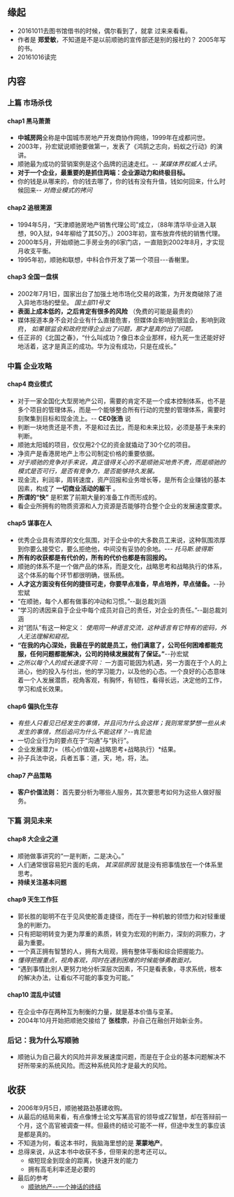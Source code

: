 ##  缘起
+ 20161011去图书馆借书的时候，偶尔看到了，就拿 过来来看看。
+ 作者是 **郑爱敏**，不知道是不是以前顺驰的宣传部还是别的报社的？ 2005年写的书。
+ 20161016读完

##  内容
###  上篇 市场杀伐
####  chap1 黑马萧萧
+ **中城房网**全称是中国城市房地产开发商协作网络，1999年在成都问世。
+ 2003年，孙宏斌说顺驰要做第一，发表了《鸿鹄之志向，蚂蚁之行动》的演讲。
+ 顺驰最为成功的营销案例是这个品牌的迅速走红。-- *某媒体界权威人士评*。
+ **对于一个企业，最重要的是抓住两端：企业源动力和终极目标。**
+ 你的钱是从哪来的，你的钱去哪了，你的钱有没有升值，钱如何回来，什么时候回来-- *对商业模式的拷问*

####  chap2 追根溯源
+ 1994年5月，“天津顺驰房地产销售代理公司”成立，（88年清华毕业进入联想，90入狱，94年柳给了其50万。）2003年初，宣布放弃传统的销售代理。
+ 2000年5月，开始顺驰二手房业务的6家门店，一直赔到2002年8月，才实现月收支平衡。
+ 1995年初，顺驰和联想，中科合作开发了第一个项目---香榭里。

####  chap3 全国一盘棋
+ 2002年7月1日，国家出台了加强土地市场化交易的政策，为开发商破除了进入异地市场的壁垒。 *国土部11号文*
+ **表面上成本低的，之后肯定有很多的风险** （免费的可能是最贵的）
+ 媒体报道本身不会对企业有什么直接危害，但媒体会影响到银监会，影响到政府， *如果银监会和政府觉得企业出了问题，那才是真的出了问题。*
+ 任正非的《北国之春》，“什么叫成功？像日本企业那样，经九死一生还能好好地活着，这才是真正的成功。华为没有成功，只是在成长。”


###  中篇 企业攻略
####  chap4 商业模式
+ 对于一家全国化大型房地产公司，需要的肯定不是一个成本控制体系，也不是多个项目的管理体系，而是一个能够整合所有行动的完整的管理体系，需要时刻聚集到目标和现金流上。-- **CE0张浩** 说
+ 判断一块地贵还是不贵，不是和过去比，而是和未来比较，必须是基于未来的判断。
+ 顺驰太阳城的项目，仅仅用2个亿的资金就撬动了30个亿的项目。
+ 净资产是香港房地产上市公司制定价格的重要依据。
+ *对于顺驰的竞争对手来说，真正值得关心的不是顺驰买地贵不贵，而是顺驰的模式是否可行，是否有竞争力，是否能够持久发展。*
+ 现金流，利润率，周转速度，资产回报和业务增长等，是所有企业赚钱的基本因素，构成了 **一切商业活动的躯干** 。
+ **所谓的“快”** 是积累了前期大量的准备工作而形成的。
+ 看企业所拥有的物质资源和人力资源是否能够符合整个企业的发展速度要求。

####  chap5 谋事在人
+ 优秀企业具有浓厚的文化氛围，对于企业中的大多数员工来说，这种氛围浓厚到你要么接受它，要么拒绝他，中间没有妥协的余地。--- *托马斯.彼得斯*
+ **所有的收获都是有代价的，所有的代价也都是有回报的。**
+ 顺驰的体系不是一个做产品的体系，而是文化，战略思考和战略执行的体系，这个体系的每个环节都很明确，很系统。
+ **人才这方面没有任何的捷径可走，你要早点准备，早点培养，早点储备。**--孙宏斌
+ “在顺驰，每个人都有做事的冲动和习惯。”--副总裁刘涵
+ “学习的诱因来自于企业中每个成员对自己的责任，对企业的责任。”--副总裁刘涵
+ 对“团队”有这一种定义： *使用同一种语言交流，这种语言有它特有的密码，外人无法理解和窥视。*
+ **“在我的内心深处，我最在乎的就是员工，他们满意了，公司任何困难都能克服，任何问题都能解决，公司的持续发展就有了保证。”**--孙宏斌
+ *之所以每个人的成长速度不同：* 一方面可能因为机遇，另一方面在于个人的上进心，他的投入与付出，他的学习能力，以及他的心态。一个良好的心态意味着一个人发展潜质，视角客观，有胸怀，有韧性，看得长远，决定他的工作，学习和成长效果。

####  chap6 偏执化生存
+ *有些人只看见已经发生的事情，并且问为什么会这样；我则常常梦想一些从未发生的事情，然后追问为什么不能这样？*--肯尼迪
+ 一切企业行为的要点在于“沟通”与“执行”。
+ 企业发展潜力=（核心价值观+战略思考+战略执行）*结果。
+ 孙子兵法中说，兵者五事：道，天，地，将，法。

####  chap7 产品策略
+ **客户价值法则：** 首先要分析为哪些人服务，其次要思考如何为这些人做好服务。

###  下篇 洞见未来
####  chap8 大企业之道
+ 顺驰做事讲究的“一是判断，二是决心。”
+ 人们通常很容易犯片面的毛病， *其深层原因* 就是没有把事情放在一个体系里思考。
+ **持续关注基本问题**

####  chap9 天生工作狂
+ 郭长胜的聪明不在于见风使舵善走捷径，而在于一种机敏的领悟力和对轻重缓急的判断力。
+ 只有把聪明转变为更为厚重的素质，转变为宏观的判断力，深刻的洞察力，才最为重要。
+ 一个真正拥有智慧的人，拥有大局观，拥有整体平衡和综合把握能力。
+ *懂得把握重点，视角客观，同时在遇到困难的时候能够勇敢面对。*
+ “遇到事情比别人更努力地分析深层次因素，不只是看表象，寻求系统，根本的解决办法，让看似不可能的事变为可能。”

####  chap10 混乱中试错
+ 在企业中存在两种互为制衡的力量，就是基本价值与变革。
+ 2004年10月开始把顺驰交接给了 **张桂宗**，孙自己在融创开始新业务。

### 后记：我为什么写顺驰
+ 顺驰认为自己最大的风险并非发展速度问题，而是在于企业的基本问题解决不好所带来的系统风险。而这种系统风险才是最大的风险。

## 收获
+ 2006年9月5日，顺驰被路劲基建收购。
+ 从最后的结局来看，有点像博士论文写某高官的领导或ZZ智慧，却在答辩前一个月，这个高官被调查一样。但最终的结论可能不一样，但途中发生的事应该是都是真的。
+ 不知道为何，看这本书时，我脑海里想的是 **莱蒙地产**。
+ 总得来说，从这本书中收获不多，但带来的思考还可以。
	+ 缩短现金到现金的距离，快速开发的能力
	+ 拥有高毛利率还是必要的
+ 最后的参考
	+ [顺驰地产--一个神话的终结](http://wenku.baidu.com/link?url=EnGox5rjBmBYpZSI-Vt4JqMlBbErzxNTm2JK6Bpax-3O0eGdNsU408Vb4TUJLps8agKZTl4YGtw0531aOlT9Gp_khBCzusG4AA6jKkWmfNO)

